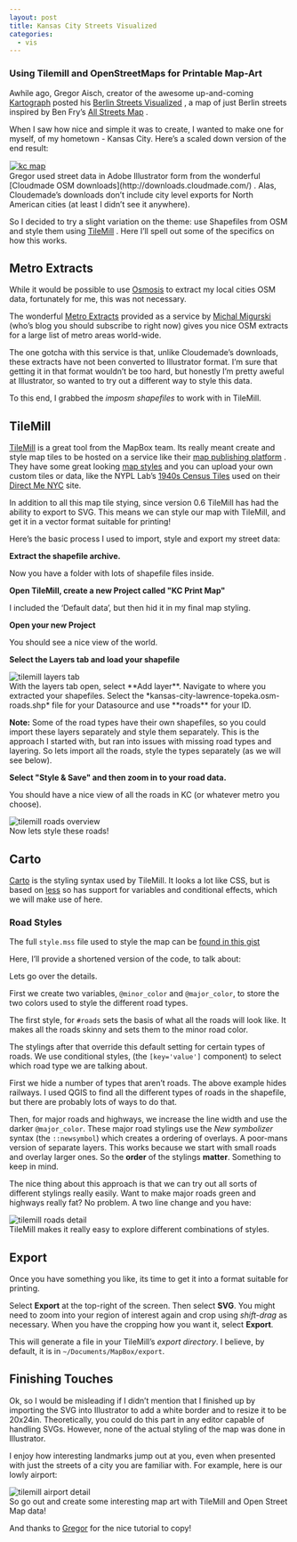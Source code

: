 ```yaml
---
layout: post
title: Kansas City Streets Visualized
categories:
  - vis
---
```


### Using Tilemill and OpenStreetMaps for Printable Map-Art

Awhile ago, Gregor Aisch, creator of the awesome up-and-coming [Kartograph](http://kartograph.org/) posted his [Berlin Streets Visualized](http://vis4.net/blog/posts/berlin-streets/) , a map of just Berlin streets inspired by Ben Fry’s [All Streets Map](http://fathom.info/allstreets/) .

When I saw how nice and simple it was to create, I wanted to make one for myself, of my hometown - Kansas City. Here’s a scaled down version of the end result:

<div class="center">
<a href="http://vallandingham.me/images/vis/kc_map_medium.jpg"><img class="center" src="http://vallandingham.me/images/vis/kc_map_small.png" alt="kc map" style="border:1px dotted #cccccc;"/></a>

</div>
Gregor used street data in Adobe Illustrator form from the wonderful [Cloudmade OSM downloads](http://downloads.cloudmade.com/) . Alas, Cloudemade’s downloads don’t include city level exports for North American cities (at least I didn’t see it anywhere).

So I decided to try a slight variation on the theme: use Shapefiles from OSM and style them using [TileMill](http://mapbox.com/tilemill/) . Here I’ll spell out some of the specifics on how this works.

## Metro Extracts

While it would be possible to use [Osmosis](http://wiki.openstreetmap.org/wiki/Osmosis) to extract my local cities OSM data, fortunately for me, this was not necessary.

The wonderful [Metro Extracts](http://metro.teczno.com/) provided as a service by [Michal Migurski](http://mike.teczno.com/notes/) (who’s blog you should subscribe to right now) gives you nice OSM extracts for a large list of metro areas world-wide.

The one gotcha with this service is that, unlike Cloudemade’s downloads, these extracts have not been converted to Illustrator format. I’m sure that getting it in that format wouldn’t be too hard, but honestly I’m pretty aweful at Illustrator, so wanted to try out a different way to style this data.

To this end, I grabbed the _imposm shapefiles_ to work with in TileMill.

## TileMill

[TileMill](http://mapbox.com/tilemill/) is a great tool from the MapBox team. Its really meant create and style map tiles to be hosted on a service like their [map publishing platform](http://mapbox.com/plans/) . They have some great looking [map styles](http://mapbox.com/maps/) and you can upload your own custom tiles or data, like the NYPL Lab’s [1940s Census Tiles](https://tiles.mapbox.com/nypllabs/map/nyc1940-16) used on their [Direct Me NYC](http://directme.nypl.org/) site.

In addition to all this map tile stying, since version 0.6 TileMill has had the ability to export to SVG. This means we can style our map with TileMill, and get it in a vector format suitable for printing!

Here’s the basic process I used to import, style and export my street data:

**Extract the shapefile archive.**

Now you have a folder with lots of shapefile files inside.

**Open TileMill, create a new Project called "KC Print Map"**

I included the ‘Default data’, but then hid it in my final map styling.

**Open your new Project**

You should see a nice view of the world.

**Select the Layers tab and load your shapefile**

<div class="center">
<img src="http://vallandingham.me/images/vis/tilemill_layers.png" alt="tilemill layers tab">

</div>
With the layers tab open, select **Add layer**. Navigate to where you extracted your shapefiles. Select the *kansas-city-lawrence-topeka.osm-roads.shp* file for your Datasource and use **roads** for your ID.

**Note:** Some of the road types have their own shapefiles, so you could import these layers separately and style them separately. This is the approach I started with, but ran into issues with missing road types and layering. So lets import all the roads, style the types separately (as we will see below).

**Select "Style & Save" and then zoom in to your road data.**

You should have a nice view of all the roads in KC (or whatever metro you choose).

<div class="center">
<img class="center" src="http://vallandingham.me/images/vis/tilemill_roads.png" alt="tilemill roads overview">

</div>
Now lets style these roads!

## Carto

[Carto](http://mapbox.com/tilemill/docs/manual/carto/) is the styling syntax used by TileMill. It looks a lot like CSS, but is based on [less](http://lesscss.org/) so has support for variables and conditional effects, which we will make use of here.

### Road Styles

The full `style.mss` file used to style the map can be [found in this gist](https://gist.github.com/2312647#file_style.css)

Here, I’ll provide a shortened version of the code, to talk about:

<script src="https://gist.github.com/2312647.js?file=short.css">
</script>

Lets go over the details.

First we create two variables, `@minor_color` and `@major_color`, to store the two colors used to style the different road types.

The first style, for `#roads` sets the basis of what all the roads will look like. It makes all the roads skinny and sets them to the minor road color.

The stylings after that override this default setting for certain types of roads. We use conditional styles, (the `[key='value']` component) to select which road type we are talking about.

First we hide a number of types that aren’t roads. The above example hides railways. I used QGIS to find all the different types of roads in the shapefile, but there are probably lots of ways to do that.

Then, for major roads and highways, we increase the line width and use the darker `@major_color`. These major road stylings use the _New symbolizer_ syntax (the `::newsymbol`) which creates a ordering of overlays. A poor-mans version of separate layers. This works because we start with small roads and overlay larger ones. So the **order** of the stylings **matter**. Something to keep in mind.

The nice thing about this approach is that we can try out all sorts of different stylings really easily. Want to make major roads green and highways really fat? No problem. A two line change and you have:

<div class="center">
<img class="center" src="http://vallandingham.me/images/vis/tilemill_roads_detail_1.png" alt="tilemill roads detail">

</div>
TileMill makes it really easy to explore different combinations of styles.

## Export

Once you have something you like, its time to get it into a format suitable for printing.

Select **Export** at the top-right of the screen. Then select **SVG**. You might need to zoom into your region of interest again and crop using _shift-drag_ as necessary. When you have the cropping how you want it, select **Export**.

This will generate a file in your TileMill’s _export directory_. I believe, by default, it is in `~/Documents/MapBox/export`.

## Finishing Touches

Ok, so I would be misleading if I didn’t mention that I finished up by importing the SVG into Illustrator to add a white border and to resize it to be 20x24in. Theoretically, you could do this part in any editor capable of handling SVGs. However, none of the actual styling of the map was done in Illustrator.

I enjoy how interesting landmarks jump out at you, even when presented with just the streets of a city you are familiar with. For example, here is our lowly airport:

<div class="center">
<img class="center" src="http://vallandingham.me/images/vis/tilemill_airport.png" alt="tilemill airport detail">

</div>
So go out and create some interesting map art with TileMill and Open Street Map data!

And thanks to [Gregor](http://vis4.net/blog/) for the nice tutorial to copy!
